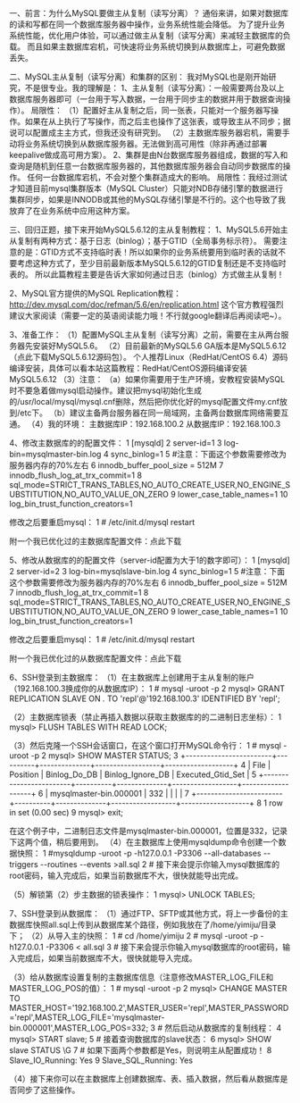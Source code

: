 一、前言：为什么MySQL要做主从复制（读写分离）？
通俗来讲，如果对数据库的读和写都在同一个数据库服务器中操作，业务系统性能会降低。
为了提升业务系统性能，优化用户体验，可以通过做主从复制（读写分离）来减轻主数据库的负载。
而且如果主数据库宕机，可快速将业务系统切换到从数据库上，可避免数据丢失。

二、MySQL主从复制（读写分离）和集群的区别：
我对MySQL也是刚开始研究，不是很专业。我的理解是：
1、主从复制（读写分离）：一般需要两台及以上数据库服务器即可（一台用于写入数据，一台用于同步主的数据并用于数据查询操作）。
局限性：
（1）配置好主从复制之后，同一张表，只能对一个服务器写操作。如果在从上执行了写操作，而之后主也操作了这张表，或导致主从不同步；据说可以配置成主主方式，但我还没有研究到。
（2）主数据库服务器宕机，需要手动将业务系统切换到从数据库服务器。无法做到高可用性（除非再通过部署keepalive做成高可用方案）。
2、集群是由N台数据库服务器组成，数据的写入和查询是随机到任意一台数据库服务器的，其他数据库服务器会自动同步数据库的操作。
任何一台数据库宕机，不会对整个集群造成大的影响。
局限性：我经过测试才知道目前mysql集群版本（MySQL Cluster）只能对NDB存储引擎的数据进行集群同步，如果是INNODB或其他的MySQL存储引擎是不行的。这个也导致了我放弃了在业务系统中应用这种方案。

三、回归正题，接下来开始MySQL5.6.12的主从复制教程：
1、MySQL5.6开始主从复制有两种方式：基于日志（binlog）；基于GTID（全局事务标示符）。
需要注意的是：GTID方式不支持临时表！所以如果你的业务系统要用到临时表的话就不要考虑这种方式了，至少目前最新版本MySQL5.6.12的GTID复制还是不支持临时表的。
所以此篇教程主要是告诉大家如何通过日志（binlog）方式做主从复制！

2、MySQL官方提供的MySQL Replication教程：
http://dev.mysql.com/doc/refman/5.6/en/replication.html
这个官方教程强烈建议大家阅读（需要一定的英语阅读能力哦！不行就google翻译后再阅读吧~）。

3、准备工作：
（1）配置MySQL主从复制（读写分离）之前，需要在主从两台服务器先安装好MySQL5.6。
（2）目前最新的MySQL5.6 GA版本是MySQL5.6.12（点此下载MySQL5.6.12源码包）。
个人推荐Linux（RedHat/CentOS 6.4）源码编译安装，具体可以看本站这篇教程：RedHat/CentOS源码编译安装MySQL5.6.12
（3）注意：
（a）如果你需要用于生产环境，安教程安装MySQL时不要急着做mysql启动操作。建议把mysql初始化生成的/usr/local/mysql/mysql.cnf删除，然后把你优化好的mysql配置文件my.cnf放到/etc下。
（b）建议主备两台服务器在同一局域网，主备两台数据库网络需要互通。
（4）我的环境：
主数据库IP：192.168.100.2
从数据库IP：192.168.100.3

4、修改主数据库的的配置文件：
1     [mysqld]
2     server-id=1
3     log-bin=mysqlmaster-bin.log
4     sync_binlog=1
5     #注意：下面这个参数需要修改为服务器内存的70%左右
6     innodb_buffer_pool_size = 512M
7     innodb_flush_log_at_trx_commit=1
8     sql_mode=STRICT_TRANS_TABLES,NO_AUTO_CREATE_USER,NO_ENGINE_SUBSTITUTION,NO_AUTO_VALUE_ON_ZERO
9     lower_case_table_names=1
10     log_bin_trust_function_creators=1

修改之后要重启mysql：
1     # /etc/init.d/mysql restart

附一个我已优化过的主数据库配置文件：点此下载

5、修改从数据库的的配置文件（server-id配置为大于1的数字即可）：
1     [mysqld]
2     server-id=2
3     log-bin=mysqlslave-bin.log
4     sync_binlog=1
5     #注意：下面这个参数需要修改为服务器内存的70%左右
6     innodb_buffer_pool_size = 512M
7     innodb_flush_log_at_trx_commit=1
8     sql_mode=STRICT_TRANS_TABLES,NO_AUTO_CREATE_USER,NO_ENGINE_SUBSTITUTION,NO_AUTO_VALUE_ON_ZERO
9     lower_case_table_names=1
10     log_bin_trust_function_creators=1

修改之后要重启mysql：
1     # /etc/init.d/mysql restart

附一个我已优化过的从数据库配置文件：点此下载

6、SSH登录到主数据库：
（1）在主数据库上创建用于主从复制的账户（192.168.100.3换成你的从数据库IP）：
1     # mysql -uroot -p
2     mysql> GRANT REPLICATION SLAVE ON *.* TO 'repl'@'192.168.100.3' IDENTIFIED BY 'repl';

（2）主数据库锁表（禁止再插入数据以获取主数据库的的二进制日志坐标）：
1     mysql> FLUSH TABLES WITH READ LOCK;

（3）然后克隆一个SSH会话窗口，在这个窗口打开MySQL命令行：
1     # mysql -uroot -p
2     mysql> SHOW MASTER STATUS;
3     +------------------------+----------+--------------+------------------+-------------------+
4     | File                   | Position | Binlog_Do_DB | Binlog_Ignore_DB | Executed_Gtid_Set |
5     +------------------------+----------+--------------+------------------+-------------------+
6     | mysqlmaster-bin.000001 |      332 |              |                  |                   |
7     +------------------------+----------+--------------+------------------+-------------------+
8     1 row in set (0.00 sec)
9     mysql> exit;

在这个例子中，二进制日志文件是mysqlmaster-bin.000001，位置是332，记录下这两个值，稍后要用到。
（4）在主数据库上使用mysqldump命令创建一个数据快照：
1     #mysqldump -uroot -p -h127.0.0.1 -P3306 --all-databases  --triggers --routines --events >all.sql
2     # 接下来会提示你输入mysql数据库的root密码，输入完成后，如果当前数据库不大，很快就能导出完成。

（5）解锁第（2）步主数据的锁表操作：
1     mysql> UNLOCK TABLES;

7、SSH登录到从数据库：
（1）通过FTP、SFTP或其他方式，将上一步备份的主数据库快照all.sql上传到从数据库某个路径，例如我放在了/home/yimiju/目录下；
（2）从导入主的快照：
1     # cd /home/yimiju
2     # mysql -uroot -p -h127.0.0.1 -P3306 < all.sql
3     # 接下来会提示你输入mysql数据库的root密码，输入完成后，如果当前数据库不大，很快就能导入完成。

（3）给从数据库设置复制的主数据库信息（注意修改MASTER_LOG_FILE和MASTER_LOG_POS的值）：
1     # mysql -uroot -p
2     mysql> CHANGE MASTER TO MASTER_HOST='192.168.100.2',MASTER_USER='repl',MASTER_PASSWORD='repl',MASTER_LOG_FILE='mysqlmaster-bin.000001',MASTER_LOG_POS=332;
3     # 然后启动从数据库的复制线程：
4     mysql> START slave;
5     # 接着查询数据库的slave状态：
6     mysql>  SHOW slave STATUS \G
7     # 如果下面两个参数都是Yes，则说明主从配置成功！
8     Slave_IO_Running: Yes
9     Slave_SQL_Running: Yes

（4）接下来你可以在主数据库上创建数据库、表、插入数据，然后看从数据库是否同步了这些操作。

